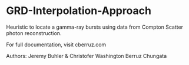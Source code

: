 # GRD-Interpolation-Approach
Heuristic to locate a gamma-ray bursts using data from Compton Scatter photon reconstruction.

For full documentation, visit cberruz.com

Authors: Jeremy Buhler & Christofer Washington Berruz Chungata
